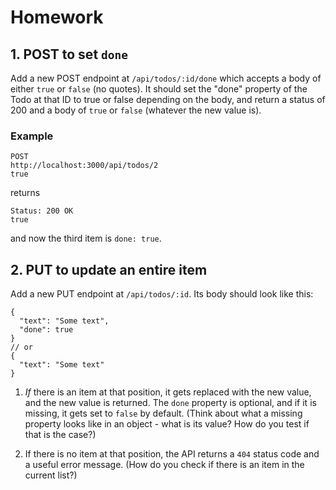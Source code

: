 # Homework

## 1. POST to set `done`
Add a new POST endpoint at `/api/todos/:id/done` which accepts a body of either `true` or `false` (no quotes).
It should set the "done" property of the Todo at that ID to true or false depending on the body,
and return a status of 200 and a body of `true` or `false` (whatever the new value is).

### Example
```
POST
http://localhost:3000/api/todos/2
true
```
returns
```
Status: 200 OK
true
```
and now the third item is `done: true`.

## 2. PUT to update an entire item
Add a new PUT endpoint at `/api/todos/:id`. Its body should look like this:
```
{
  "text": "Some text",
  "done": true
}
// or
{
  "text": "Some text"
}
```
1. *If* there is an item at that position, it gets replaced with the new value, and the new value is returned.
The `done` property is optional, and if it is missing, it gets set to `false` by default.
(Think about what a missing property looks like in an object - what is its value? How do you test if that is the case?)

2. If there is no item at that position, the API returns a `404` status code and a useful error message. 
(How do you check if there is an item in the current list?)

